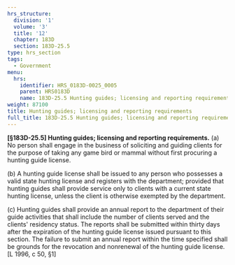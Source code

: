 ```yaml
---
hrs_structure:
  division: '1'
  volume: '3'
  title: '12'
  chapter: 183D
  section: 183D-25.5
type: hrs_section
tags:
  - Government
menu:
  hrs:
    identifier: HRS_0183D-0025_0005
    parent: HRS0183D
    name: 183D-25.5 Hunting guides; licensing and reporting requirements
weight: 87100
title: Hunting guides; licensing and reporting requirements
full_title: 183D-25.5 Hunting guides; licensing and reporting requirements
---
```

**[§183D-25.5] Hunting guides; licensing and reporting requirements.** (a) No person shall engage in the business of soliciting and guiding clients for the purpose of taking any game bird or mammal without first procuring a hunting guide license.

(b) A hunting guide license shall be issued to any person who possesses a valid state hunting license and registers with the department; provided that hunting guides shall provide service only to clients with a current state hunting license, unless the client is otherwise exempted by the department.

(c) Hunting guides shall provide an annual report to the department of their guide activities that shall include the number of clients served and the clients' residency status. The reports shall be submitted within thirty days after the expiration of the hunting guide license issued pursuant to this section. The failure to submit an annual report within the time specified shall be grounds for the revocation and nonrenewal of the hunting guide license. [L 1996, c 50, §1]
